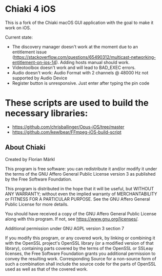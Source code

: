 # Chiaki 4 iOS

This is a fork of the Chiaki macOS GUI application with the goal to make it work on iOS.

Current state:

* The discovery manager doesn't work at the moment due to an entitlement issue (https://stackoverflow.com/questions/65490312/multicast-networking-entitlement-on-ios-14). Adding hosts manual should work.
* Videotoolbox doesn't work and will lead to BAD_EXEC errors.
* Audio doesn't work: Audio Format with 2 channels @ 48000 Hz not supported by Audio Device
* Register button is unresponsive. Just enter after typing the pin code

# These scripts are used to build the necessary libraries:

* https://github.com/chrisballinger/Opus-iOS/tree/master
* https://github.com/kewlbear/FFmpeg-iOS-build-script

## About Chiaki

Created by Florian Märkl

This program is free software: you can redistribute it and/or modify
it under the terms of the GNU Affero General Public License version 3
as published by the Free Software Foundation.

This program is distributed in the hope that it will be useful,
but WITHOUT ANY WARRANTY; without even the implied warranty of
MERCHANTABILITY or FITNESS FOR A PARTICULAR PURPOSE.  See the
GNU Affero General Public License for more details.

You should have received a copy of the GNU Affero General Public License
along with this program.  If not, see <https://www.gnu.org/licenses/>.

Additional permission under GNU AGPL version 3 section 7

If you modify this program, or any covered work, by linking or
combining it with the OpenSSL project's OpenSSL library (or a
modified version of that library), containing parts covered by the
terms of the OpenSSL or SSLeay licenses, the Free Software Foundation
grants you additional permission to convey the resulting work.
Corresponding Source for a non-source form of such a combination
shall include the source code for the parts of OpenSSL used as well
as that of the covered work.
